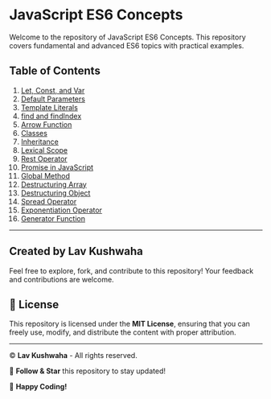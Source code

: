 # JavaScript ES6 Concepts

Welcome to the repository of JavaScript ES6 Concepts. This repository covers fundamental and advanced ES6 topics with practical examples.

## Table of Contents

1. [Let, Const, and Var](#let-const-and-var)
2. [Default Parameters](#default-parameters)
3. [Template Literals](#template-literals)
4. [find and findIndex](#find-and-findindex)
5. [Arrow Function](#arrow-function)
6. [Classes](#classes)
7. [Inheritance](#inheritance)
8. [Lexical Scope](#lexical-scope)
9. [Rest Operator](#rest-operator)
10. [Promise in JavaScript](#promise-in-js)
11. [Global Method](#global-method)
12. [Destructuring Array](#destructuring-array)
13. [Destructuring Object](#destructuring-object)
14. [Spread Operator](#spread-operator)
15. [Exponentiation Operator](#exponentiation-operator)
16. [Generator Function](#generator-function)

---

## Created by Lav Kushwaha

Feel free to explore, fork, and contribute to this repository! Your feedback and contributions are welcome.

## 📜 License
This repository is licensed under the **MIT License**, ensuring that you can freely use, modify, and distribute the content with proper attribution.

---

© **Lav Kushwaha** - All rights reserved.

🔗 **Follow & Star** this repository to stay updated!

🚀 **Happy Coding!**

